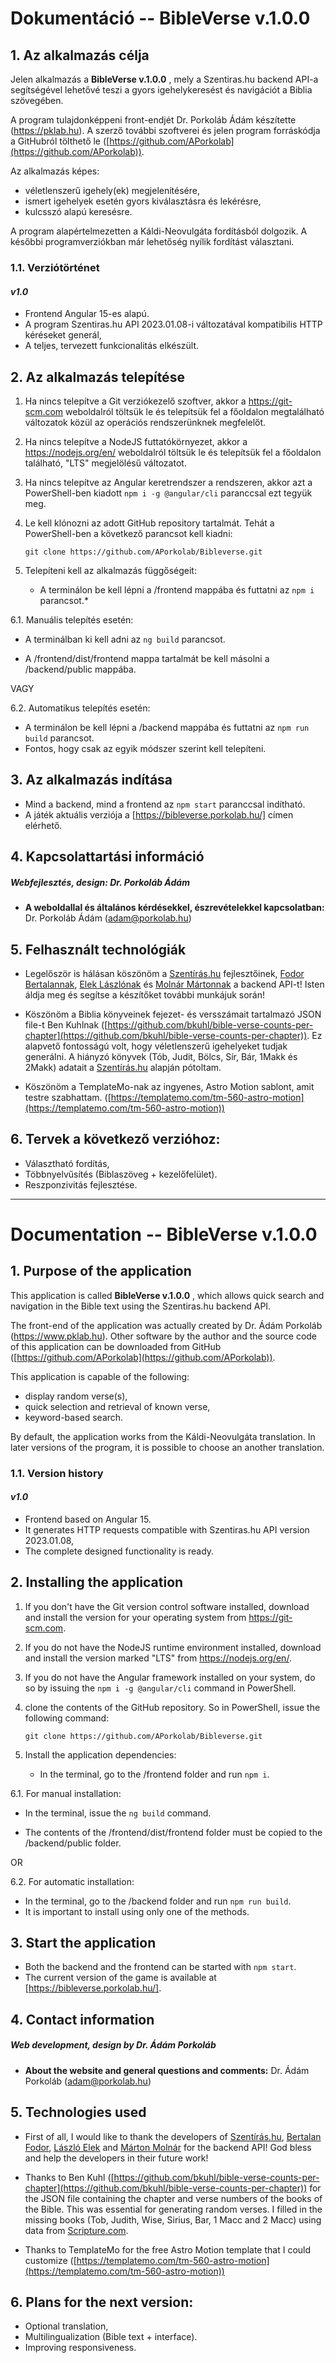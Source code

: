# Dokumentáció -- BibleVerse v.1.0.0

## **1. Az alkalmazás célja**

Jelen alkalmazás a **BibleVerse v.1.0.0** , mely a Szentiras.hu backend API-a segítségével lehetővé teszi a gyors igehelykeresést és navigációt a Biblia szövegében.

A program tulajdonképpeni front-endjét Dr. Porkoláb Ádám készítette (https://pklab.hu). A szerző további szoftverei és jelen program forráskódja a GitHubról tölthető le ([https://github.com/APorkolab](https://github.com/APorkolab)).

Az alkalmazás képes:

- véletlenszerű igehely(ek) megjelenítésére,
- ismert igehelyek esetén gyors kiválasztásra és lekérésre,
- kulcsszó alapú keresésre.

A program alapértelmezetten a Káldi-Neovulgáta fordításból dolgozik. A későbbi programverziókban már lehetőség nyílik fordítást választani.

### **1.1. Verziótörténet**

#### _v1.0_

- Frontend Angular 15-es alapú.
- A program Szentiras.hu API 2023.01.08-i változatával kompatibilis HTTP kéréseket generál,
- A teljes, tervezett funkcionalitás elkészült.

## **2. Az alkalmazás telepítése**

1. Ha nincs telepítve a Git verziókezelő szoftver, akkor a https://git-scm.com weboldalról töltsük le és telepítsük fel a főoldalon megtalálható változatok közül az operációs rendszerünknek megfelelőt.

2. Ha nincs telepítve a NodeJS futtatókörnyezet, akkor a https://nodejs.org/en/ weboldalról töltsük le és telepítsük fel a főoldalon található, "LTS" megjelölésű változatot.

3. Ha nincs telepítve az Angular keretrendszer a rendszeren, akkor azt a PowerShell-ben kiadott `npm i -g @angular/cli` paranccsal ezt tegyük meg.

4. Le kell klónozni az adott GitHub repository tartalmát. Tehát a PowerShell-ben a következő parancsot kell kiadni:

   `git clone https://github.com/APorkolab/Bibleverse.git`

5. Telepíteni kell az alkalmazás függőségeit:

   - A terminálon be kell lépni a /frontend mappába és futtatni az `npm i` parancsot.\*

6.1. Manuális telepítés esetén:

- A terminálban ki kell adni az `ng build` parancsot.

- A /frontend/dist/frontend mappa tartalmát be kell másolni a /backend/public mappába.

VAGY

6.2. Automatikus telepítés esetén:

- A terminálon be kell lépni a /backend mappába és futtatni az `npm run build` parancsot.
- Fontos, hogy csak az egyik módszer szerint kell telepíteni.

## **3. Az alkalmazás indítása**

- Mind a backend, mind a frontend az `npm start` paranccsal indítható.
- A játék aktuális verziója a [https://bibleverse.porkolab.hu/] címen elérhető.

## **4. Kapcsolattartási információ**

##### Webfejlesztés, design: Dr. Porkoláb Ádám

- **A weboldallal és általános kérdésekkel, észrevételekkel kapcsolatban:**
  Dr. Porkoláb Ádám (adam@porkolab.hu)

## **5. Felhasznált technológiák**

- Legelőször is hálásan köszönöm a [Szentírás.hu](https://szentiras.hu/) fejlesztőinek, [Fodor Bertalannak](https://github.com/briff), [Elek Lászlónak](https://github.com/borazslo) és [Molnár Mártonnak](https://github.com/molnarm) a backend API-t! Isten áldja meg és segítse a készítőket további munkájuk során!

- Köszönöm a Biblia könyveinek fejezet- és versszámait tartalmazó JSON file-t Ben Kuhlnak ([https://github.com/bkuhl/bible-verse-counts-per-chapter](https://github.com/bkuhl/bible-verse-counts-per-chapter)). Ez alapvető fontosságú volt, hogy véletlenszerű igehelyeket tudjak generálni. A hiányzó könyvek (Tób, Judit, Bölcs, Sír, Bár, 1Makk és 2Makk) adatait a [Szentírás.hu](https://szentiras.hu/) alapján pótoltam.
- Köszönöm a TemplateMo-nak az ingyenes, Astro Motion sablont, amit testre szabhattam. ([https://templatemo.com/tm-560-astro-motion](https://templatemo.com/tm-560-astro-motion))

## **6. Tervek a következő verzióhoz:**

- Választható fordítás,
- Többnyelvűsítés (Biblaszöveg + kezelőfelület).
- Reszponzivitás fejlesztése.

---

# Documentation -- BibleVerse v.1.0.0

## **1. Purpose of the application**

This application is called **BibleVerse v.1.0.0** , which allows quick search and navigation in the Bible text using the Szentiras.hu backend API.

The front-end of the application was actually created by Dr. Ádám Porkoláb (https://www.pklab.hu). Other software by the author and the source code of this application can be downloaded from GitHub ([https://github.com/APorkolab](https://github.com/APorkolab)).

This application is capable of the following:

- display random verse(s),
- quick selection and retrieval of known verse,
- keyword-based search.

By default, the application works from the Káldi-Neovulgáta translation. In later versions of the program, it is possible to choose an another translation.

### **1.1. Version history**

#### _v1.0_

- Frontend based on Angular 15.
- It generates HTTP requests compatible with Szentiras.hu API version 2023.01.08,
- The complete designed functionality is ready.

## **2. Installing the application**

1. If you don't have the Git version control software installed, download and install the version for your operating system from https://git-scm.com.

2. If you do not have the NodeJS runtime environment installed, download and install the version marked "LTS" from https://nodejs.org/en/.

3. If you do not have the Angular framework installed on your system, do so by issuing the `npm i -g @angular/cli` command in PowerShell.

4. clone the contents of the GitHub repository. So in PowerShell, issue the following command:

   `git clone https://github.com/APorkolab/Bibleverse.git`

5. Install the application dependencies:

   - In the terminal, go to the /frontend folder and run `npm i`.

6.1. For manual installation:

- In the terminal, issue the `ng build` command.

- The contents of the /frontend/dist/frontend folder must be copied to the /backend/public folder.

OR

6.2. For automatic installation:

- In the terminal, go to the /backend folder and run `npm run build`.
- It is important to install using only one of the methods.

## **3. Start the application**

- Both the backend and the frontend can be started with `npm start`.
- The current version of the game is available at [https://bibleverse.porkolab.hu/].

## **4. Contact information**

##### Web development, design by Dr. Ádám Porkoláb

- **About the website and general questions and comments:**
  Dr. Ádám Porkoláb (adam@porkolab.hu)

## **5. Technologies used**

- First of all, I would like to thank the developers of [Szentírás.hu](https://szentiras.hu/), [Bertalan Fodor](https://github.com/briff), [László Elek](https://github.com/borazslo) and [Márton Molnár](https://github.com/molnarm) for the backend API! God bless and help the developers in their future work!

- Thanks to Ben Kuhl ([https://github.com/bkuhl/bible-verse-counts-per-chapter](https://github.com/bkuhl/bible-verse-counts-per-chapter)) for the JSON file containing the chapter and verse numbers of the books of the Bible. This was essential for generating random verses. I filled in the missing books (Tob, Judith, Wise, Sirius, Bar, 1 Macc and 2 Macc) using data from [Scripture.com](https://szentiras.hu/).
- Thanks to TemplateMo for the free Astro Motion template that I could customize ([https://templatemo.com/tm-560-astro-motion](https://templatemo.com/tm-560-astro-motion))

## **6. Plans for the next version:**

- Optional translation,
- Multilingualization (Bible text + interface).
- Improving responsiveness.
